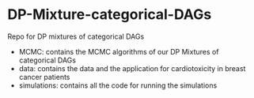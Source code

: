 # DP-Mixture-categorical-DAGs

Repo for DP mixtures of categorical DAGs 
- MCMC: contains the MCMC algorithms of our DP Mixtures of categorical DAGs
- data: contains the data and the application for cardiotoxicity in breast cancer patients
- simulations: contains all the code for running the simulations 
